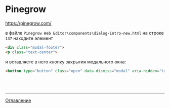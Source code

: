 # Pinegrow

https://pinegrow.com/

в файле `Pinegrow Web Editor\components\dialog-intro-new.html` на строке `137` находите элемент

```html
<div class="modal-footer">
<p class="text-center">
```

и вставляете в него кнопку закрытия модального окна:

```html
<button type="button" class="open" data-dismiss="modal" aria-hidden="true">Cancel</button>
```

<br>
<br>

---

[Оглавление](https://github.com/LexDonowan/DevTips/blob/main/HTML%20Tricks/README.md)
